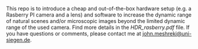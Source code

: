This repo is to introduce a cheap and out-of-the-box hardware setup (e.g. a Rasberry PI camera and a lens) and software to increase the dynamic range of natural scenes and/or microscopic images beyond the limited dynamic range of the used camera. Find more details in the *HDR_rasberry.pdf* file. If you have questions or comments, please contact me at <john.meshreki@uni-siegen.de>.

